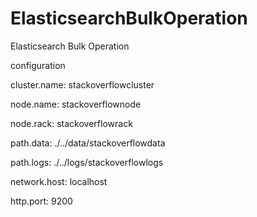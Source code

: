 # ElasticsearchBulkOperation
Elasticsearch Bulk Operation


configuration

cluster.name: stackoverflowcluster

node.name: stackoverflownode

node.rack: stackoverflowrack

path.data: ./../data/stackoverflowdata

path.logs: ./../logs/stackoverflowlogs

network.host: localhost

http.port: 9200
